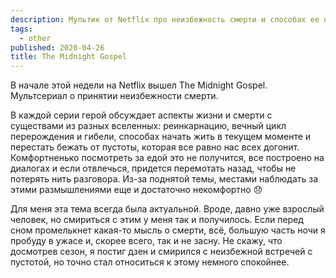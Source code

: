 ```yaml
---
description: Мультик от Netflix про неизбежность смерти и способах ее принять в разных культурах.
tags:
  - other
published: 2020-04-26
title: The Midnight Gospel
---
```


В начале этой недели на Netflix вышел The Midnight Gospel. Мультсериал о принятии неизбежности смерти.

В каждой серии герой обсуждает аспекты жизни и смерти с существами из разных вселенных: реинкарнацию, вечный цикл перерождения и гибели, способах начать жить в текущем моменте и перестать бежать от пустоты, которая все равно нас всех догонит. Комфортненько посмотреть за едой это не получится, все построено на диалогах и если отвлечься, придется перемотать назад, чтобы не потерять нить разговора. Из-за поднятой темы, местами наблюдать за этими размышлениями еще и достаточно некомфортно 😞

Для меня эта тема всегда была актуальной. Вроде, давно уже взрослый человек, но смириться с этим у меня так и получилось. Если перед сном промелькнет какая-то мысль о смерти, всё, большую часть ночи я пробуду в ужасе и, скорее всего, так и не засну.
Не скажу, что досмотрев сезон, я постиг дзен и смирился с неизбежной встречей с пустотой, но точно стал относиться к этому немного спокойнее.
